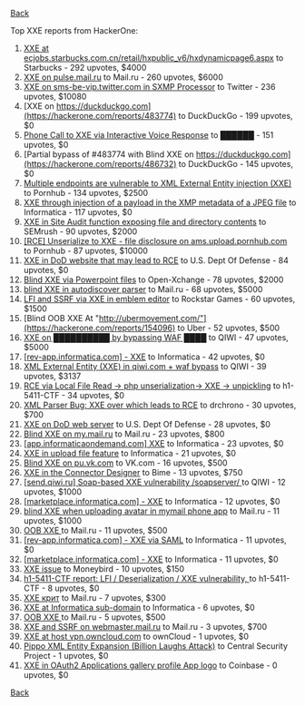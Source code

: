 [Back](../README.md)

Top XXE reports from HackerOne:

1. [XXE at ecjobs.starbucks.com.cn/retail/hxpublic_v6/hxdynamicpage6.aspx](https://hackerone.com/reports/500515) to Starbucks - 292 upvotes, $4000
2. [XXE on pulse.mail.ru](https://hackerone.com/reports/505947) to Mail.ru - 260 upvotes, $6000
3. [XXE on sms-be-vip.twitter.com in SXMP Processor](https://hackerone.com/reports/248668) to Twitter - 236 upvotes, $10080
4. [XXE on https://duckduckgo.com](https://hackerone.com/reports/483774) to DuckDuckGo - 199 upvotes, $0
5. [Phone Call to XXE via Interactive Voice Response](https://hackerone.com/reports/395296) to ██████ - 151 upvotes, $0
6. [Partial bypass of #483774 with Blind XXE on https://duckduckgo.com](https://hackerone.com/reports/486732) to DuckDuckGo - 145 upvotes, $0
7. [Multiple endpoints are vulnerable to XML External Entity injection (XXE) ](https://hackerone.com/reports/72272) to Pornhub - 134 upvotes, $2500
8. [XXE through injection of a payload in the XMP metadata of a JPEG file](https://hackerone.com/reports/836877) to Informatica - 117 upvotes, $0
9. [XXE in Site Audit function exposing file and directory contents](https://hackerone.com/reports/312543) to SEMrush - 90 upvotes, $2000
10. [[RCE] Unserialize to XXE - file disclosure on ams.upload.pornhub.com](https://hackerone.com/reports/142562) to Pornhub - 87 upvotes, $10000
11. [XXE in DoD website that may lead to RCE](https://hackerone.com/reports/227880) to U.S. Dept Of Defense - 84 upvotes, $0
12. [Blind XXE via Powerpoint files](https://hackerone.com/reports/334488) to Open-Xchange - 78 upvotes, $2000
13. [blind XXE in autodiscover parser](https://hackerone.com/reports/315837) to Mail.ru - 68 upvotes, $5000
14. [LFI and SSRF via XXE in emblem editor](https://hackerone.com/reports/347139) to Rockstar Games - 60 upvotes, $1500
15. [Blind OOB XXE At "http://ubermovement.com/"](https://hackerone.com/reports/154096) to Uber - 52 upvotes, $500
16. [XXE on ██████████ by bypassing WAF ████](https://hackerone.com/reports/433996) to QIWI - 47 upvotes, $5000
17. [[rev-app.informatica.com] - XXE](https://hackerone.com/reports/105434) to Informatica - 42 upvotes, $0
18. [XML External Entity (XXE) in qiwi.com + waf bypass](https://hackerone.com/reports/99279) to QIWI - 39 upvotes, $3137
19. [RCE via Local File Read -\> php unserialization-\> XXE -\> unpickling](https://hackerone.com/reports/415501) to h1-5411-CTF - 34 upvotes, $0
20. [XML Parser Bug: XXE over which leads to RCE](https://hackerone.com/reports/55431) to drchrono - 30 upvotes, $700
21. [XXE on DoD web server](https://hackerone.com/reports/188743) to U.S. Dept Of Defense - 28 upvotes, $0
22. [Blind XXE on my.mail.ru](https://hackerone.com/reports/276276) to Mail.ru - 23 upvotes, $800
23. [[app.informaticaondemand.com] XXE](https://hackerone.com/reports/105753) to Informatica - 23 upvotes, $0
24. [ XXE in upload file feature](https://hackerone.com/reports/105787) to Informatica - 21 upvotes, $0
25. [Blind XXE on pu.vk.com](https://hackerone.com/reports/296622) to VK.com - 16 upvotes, $500
26. [XXE in the Connector Designer](https://hackerone.com/reports/112116) to Bime - 13 upvotes, $750
27. [[send.qiwi.ru] Soap-based XXE vulnerability /soapserver/ ](https://hackerone.com/reports/36450) to QIWI - 12 upvotes, $1000
28. [[marketplace.informatica.com] - XXE](https://hackerone.com/reports/106797) to Informatica - 12 upvotes, $0
29. [blind XXE when uploading avatar in mymail phone app](https://hackerone.com/reports/277341) to Mail.ru - 11 upvotes, $1000
30. [OOB XXE ](https://hackerone.com/reports/690387) to Mail.ru - 11 upvotes, $500
31. [[rev-app.informatica.com] - XXE via SAML](https://hackerone.com/reports/106865) to Informatica - 11 upvotes, $0
32. [[marketplace.informatica.com] - XXE](https://hackerone.com/reports/106802) to Informatica - 11 upvotes, $0
33. [XXE issue](https://hackerone.com/reports/130661) to Moneybird - 10 upvotes, $150
34. [h1-5411-CTF report: LFI / Deserialization / XXE vulnerability, ](https://hackerone.com/reports/415233) to h1-5411-CTF - 8 upvotes, $0
35. [XXE крит](https://hackerone.com/reports/449627) to Mail.ru - 7 upvotes, $300
36. [XXE at Informatica sub-domain](https://hackerone.com/reports/150520) to Informatica - 6 upvotes, $0
37. [OOB XXE ](https://hackerone.com/reports/690295) to Mail.ru - 5 upvotes, $500
38. [XXE and SSRF on webmaster.mail.ru](https://hackerone.com/reports/12583) to Mail.ru - 3 upvotes, $700
39. [XXE at host vpn.owncloud.com](https://hackerone.com/reports/105980) to ownCloud - 1 upvotes, $0
40. [Pippo XML Entity Expansion (Billion Laughs Attack)](https://hackerone.com/reports/506791) to Central Security Project - 1 upvotes, $0
41. [XXE in OAuth2 Applications gallery profile App logo](https://hackerone.com/reports/104620) to Coinbase - 0 upvotes, $0


[Back](../README.md)